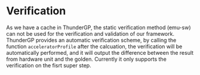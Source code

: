 # Verification

As we have a cache in ThunderGP, the static verification method (emu-sw) can not be used for the verification and validation of our framework. ThunderGP provides an automatic verification scheme, by calling the function ```acceleratorProfile``` after the calcuation, the verification will be automatically performed, and it will output the difference between the result from hardware unit and the golden. Currently it only supports the verification on the fisrt super step.